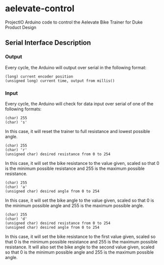 # aelevate-control
ProjectIO Arduino code to control the Aelevate Bike Trainer for Duke Product Design

## Serial Interface Description

### Output
Every cycle, the Arduino will output over serial in the following format:

```
(long) current encoder position
(unsigned long) current time, output from millis()
```

### Input
Every cycle, the Arduino will check for data input over serial of one of the following formats:

```
(char) 255
(char) 's'
```
In this case, it will reset the trainer to full resistance and lowest possible angle.

```
(char) 255
(char) 'r'
(unsigned char) desired resistance from 0 to 254
```
In this case, it will set the bike resistance to the value given, scaled so that 0 is the minimum possible resistance and 255 is the maximum possible resistance.

```
(char) 255
(char) 'a'
(unsigned char) desired angle from 0 to 254
```
In this case, it will set the bike angle to the value given, scaled so that 0 is the minimum possible angle and 255 is the maximum possible angle.

```
(char) 255
(char) 'd'
(unsigned char) desired resistance from 0 to 254
(unsigned char) desired angle from 0 to 254
```
In this case, it will set the bike resistance to the first value given, scaled so that 0 is the minimum possible resistance and 255 is the maximum possible resistance. It will also set the bike angle to the second value given, scaled so that 0 is the minimum possible angle and 255 is the maximum possible angle.
<!-- TODO: document track input if we actually use -->